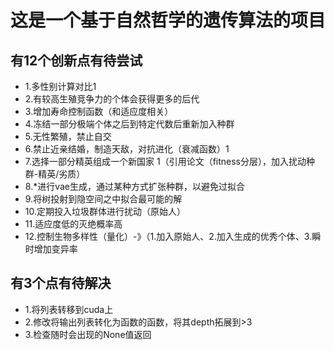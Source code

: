 # 这是一个基于自然哲学的遗传算法的项目
## 有12个创新点有待尝试
+ 1.多性别计算对比1
+ 2.有较高生殖竞争力的个体会获得更多的后代
+ 3.增加寿命控制函数（和适应度相关）
+ 4.冻结一部分极端个体之后到特定代数后重新加入种群
+ 5.无性繁殖，禁止自交
+ 6.禁止近亲结婚，制造天敌，对抗进化（衰减函数）1
+ 7.选择一部分精英组成一个新国家 1（引用论文（fitness分层），加入扰动种群-精英/劣质）
+ 8.*进行vae生成，通过某种方式扩张种群，以避免过拟合
+ 9.将树投射到隐空间之中拟合最可能的解
+ 10.定期投入垃圾群体进行扰动（原始人）
+ 11.适应度低的灭绝概率高
+ 12.控制生物多样性（量化）-》（1.加入原始人、2.加入生成的优秀个体、3.瞬时增加变异率

## 有3个点有待解决
+ 1.将列表转移到cuda上
+ 2.修改将输出列表转化为函数的函数，将其depth拓展到>3
+ 3.检查随时会出现的None值返回
